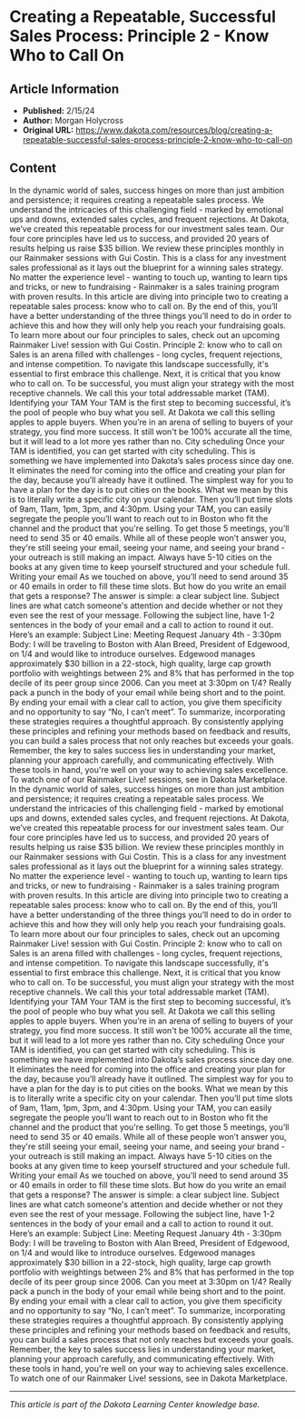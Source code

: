 # Creating a Repeatable, Successful Sales Process: Principle 2 - Know Who to Call On

## Article Information
- **Published:** 2/15/24
- **Author:** Morgan Holycross
- **Original URL:** https://www.dakota.com/resources/blog/creating-a-repeatable-successful-sales-process-principle-2-know-who-to-call-on

## Content

In the dynamic world of sales, success hinges on more than just ambition and persistence; it requires creating a repeatable sales process. We understand the intricacies of this challenging field - marked by emotional ups and downs, extended sales cycles, and frequent rejections. At Dakota, we’ve created this repeatable process for our investment sales team. Our four core principles have led us to success, and provided 20 years of results helping us raise $35 billion. We review these principles monthly in our Rainmaker sessions with Gui Costin. This is a class for any investment sales professional as it lays out the blueprint for a winning sales strategy. No matter the experience level - wanting to touch up, wanting to learn tips and tricks, or new to fundraising - Rainmaker is a sales training program with proven results. In this article are diving into principle two to creating a repeatable sales process: know who to call on. By the end of this, you’ll have a better understanding of the three things you’ll need to do in order to achieve this and how they will only help you reach your fundraising goals. To learn more about our four principles to sales, check out an upcoming Rainmaker Live! session with Gui Costin. Principle 2: know who to call on Sales is an arena filled with challenges - long cycles, frequent rejections, and intense competition. To navigate this landscape successfully, it's essential to first embrace this challenge. Next, it is critical that you know who to call on. To be successful, you must align your strategy with the most receptive channels. We call this your total addressable market (TAM). Identifying your TAM Your TAM is the first step to becoming successful, it’s the pool of people who buy what you sell. At Dakota we call this selling apples to apple buyers. When you’re in an arena of selling to buyers of your strategy, you find more success. It still won't be 100% accurate all the time, but it will lead to a lot more yes rather than no. City scheduling Once your TAM is identified, you can get started with city scheduling. This is something we have implemented into Dakota’s sales process since day one. It eliminates the need for coming into the office and creating your plan for the day, because you’ll already have it outlined. The simplest way for you to have a plan for the day is to put cities on the books. What we mean by this is to literally write a specific city on your calendar. Then you’ll put time slots of 9am, 11am, 1pm, 3pm, and 4:30pm. Using your TAM, you can easily segregate the people you’ll want to reach out to in Boston who fit the channel and the product that you're selling. To get those 5 meetings, you’ll need to send 35 or 40 emails. While all of these people won’t answer you, they're still seeing your email, seeing your name, and seeing your brand - your outreach is still making an impact. Always have 5-10 cities on the books at any given time to keep yourself structured and your schedule full. Writing your email As we touched on above, you’ll need to send around 35 or 40 emails in order to fill these time slots. But how do you write an email that gets a response? The answer is simple: a clear subject line. Subject lines are what catch someone's attention and decide whether or not they even see the rest of your message. Following the subject line, have 1-2 sentences in the body of your email and a call to action to round it out. Here’s an example: Subject Line: Meeting Request January 4th - 3:30pm Body: I will be traveling to Boston with Alan Breed, President of Edgewood, on 1/4 and would like to introduce ourselves. Edgewood manages approximately $30 billion in a 22-stock, high quality, large cap growth portfolio with weightings between 2% and 8% that has performed in the top decile of its peer group since 2006. Can you meet at 3:30pm on 1/4? Really pack a punch in the body of your email while being short and to the point. By ending your email with a clear call to action, you give them specificity and no opportunity to say “No, I can’t meet”. To summarize, incorporating these strategies requires a thoughtful approach. By consistently applying these principles and refining your methods based on feedback and results, you can build a sales process that not only reaches but exceeds your goals. Remember, the key to sales success lies in understanding your market, planning your approach carefully, and communicating effectively. With these tools in hand, you're well on your way to achieving sales excellence. To watch one of our Rainmaker Live! sessions, see in Dakota Marketplace. In the dynamic world of sales, success hinges on more than just ambition and persistence; it requires creating a repeatable sales process. We understand the intricacies of this challenging field - marked by emotional ups and downs, extended sales cycles, and frequent rejections. At Dakota, we’ve created this repeatable process for our investment sales team. Our four core principles have led us to success, and provided 20 years of results helping us raise $35 billion. We review these principles monthly in our Rainmaker sessions with Gui Costin. This is a class for any investment sales professional as it lays out the blueprint for a winning sales strategy. No matter the experience level - wanting to touch up, wanting to learn tips and tricks, or new to fundraising - Rainmaker is a sales training program with proven results. In this article are diving into principle two to creating a repeatable sales process: know who to call on. By the end of this, you’ll have a better understanding of the three things you’ll need to do in order to achieve this and how they will only help you reach your fundraising goals. To learn more about our four principles to sales, check out an upcoming Rainmaker Live! session with Gui Costin. Principle 2: know who to call on Sales is an arena filled with challenges - long cycles, frequent rejections, and intense competition. To navigate this landscape successfully, it's essential to first embrace this challenge. Next, it is critical that you know who to call on. To be successful, you must align your strategy with the most receptive channels. We call this your total addressable market (TAM). Identifying your TAM Your TAM is the first step to becoming successful, it’s the pool of people who buy what you sell. At Dakota we call this selling apples to apple buyers. When you’re in an arena of selling to buyers of your strategy, you find more success. It still won't be 100% accurate all the time, but it will lead to a lot more yes rather than no. City scheduling Once your TAM is identified, you can get started with city scheduling. This is something we have implemented into Dakota’s sales process since day one. It eliminates the need for coming into the office and creating your plan for the day, because you’ll already have it outlined. The simplest way for you to have a plan for the day is to put cities on the books. What we mean by this is to literally write a specific city on your calendar. Then you’ll put time slots of 9am, 11am, 1pm, 3pm, and 4:30pm. Using your TAM, you can easily segregate the people you’ll want to reach out to in Boston who fit the channel and the product that you're selling. To get those 5 meetings, you’ll need to send 35 or 40 emails. While all of these people won’t answer you, they're still seeing your email, seeing your name, and seeing your brand - your outreach is still making an impact. Always have 5-10 cities on the books at any given time to keep yourself structured and your schedule full. Writing your email As we touched on above, you’ll need to send around 35 or 40 emails in order to fill these time slots. But how do you write an email that gets a response? The answer is simple: a clear subject line. Subject lines are what catch someone's attention and decide whether or not they even see the rest of your message. Following the subject line, have 1-2 sentences in the body of your email and a call to action to round it out. Here’s an example: Subject Line: Meeting Request January 4th - 3:30pm Body: I will be traveling to Boston with Alan Breed, President of Edgewood, on 1/4 and would like to introduce ourselves. Edgewood manages approximately $30 billion in a 22-stock, high quality, large cap growth portfolio with weightings between 2% and 8% that has performed in the top decile of its peer group since 2006. Can you meet at 3:30pm on 1/4? Really pack a punch in the body of your email while being short and to the point. By ending your email with a clear call to action, you give them specificity and no opportunity to say “No, I can’t meet”. To summarize, incorporating these strategies requires a thoughtful approach. By consistently applying these principles and refining your methods based on feedback and results, you can build a sales process that not only reaches but exceeds your goals. Remember, the key to sales success lies in understanding your market, planning your approach carefully, and communicating effectively. With these tools in hand, you're well on your way to achieving sales excellence. To watch one of our Rainmaker Live! sessions, see in Dakota Marketplace.

---

*This article is part of the Dakota Learning Center knowledge base.*